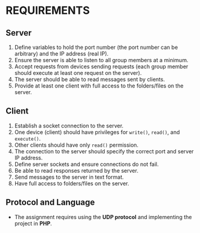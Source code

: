 # REQUIREMENTS

## Server

1. Define variables to hold the port number (the port number can be arbitrary) and the IP address (real IP).
2. Ensure the server is able to listen to all group members at a minimum.
3. Accept requests from devices sending requests (each group member should execute at least one request on the server).
4. The server should be able to read messages sent by clients.
5. Provide at least one client with full access to the folders/files on the server.

## Client

1. Establish a socket connection to the server.
2. One device (client) should have privileges for `write()`, `read()`, and `execute()`.
3. Other clients should have only `read()` permission.
4. The connection to the server should specify the correct port and server IP address.
5. Define server sockets and ensure connections do not fail.
6. Be able to read responses returned by the server.
7. Send messages to the server in text format.
8. Have full access to folders/files on the server.

## Protocol and Language

- The assignment requires using the **UDP protocol** and implementing the project in **PHP**.
